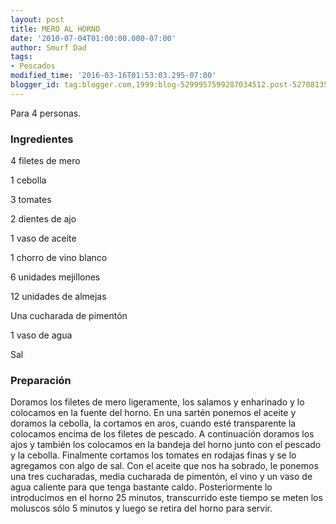 ```yaml
---
layout: post
title: MERO AL HORNO
date: '2010-07-04T01:00:00.000-07:00'
author: Smurf Dad
tags:
- Pescados
modified_time: '2016-03-16T01:53:03.295-07:00'
blogger_id: tag:blogger.com,1999:blog-5299957599287034512.post-5270813540035815439
---
```


Para 4 personas.

<h3>Ingredientes</h3>

4 filetes de mero

1 cebolla

3 tomates

2 dientes de ajo

1 vaso de aceite

1 chorro de vino blanco

6 unidades mejillones

12 unidades de almejas

Una cucharada de pimentón

1 vaso de agua

Sal

<h3>Preparación</h3>

Doramos los filetes de mero ligeramente, los salamos y enharinado y lo colocamos en la fuente del horno. En una sartén ponemos el aceite y doramos la cebolla, la cortamos en aros, cuando esté transparente la colocamos encima de los filetes de pescado. A continuación doramos los ajos y también los colocamos en la bandeja del horno junto con el pescado y la cebolla. Finalmente cortamos los tomates en rodajas finas y se lo agregamos con algo de sal. Con el aceite que nos ha sobrado, le ponemos una tres cucharadas, media cucharada de pimentón, el vino y un vaso de agua caliente para que tenga bastante caldo. Posteriormente lo introducimos en el horno 25 minutos, transcurrido este tiempo se meten los moluscos sólo 5 minutos y luego se retira del horno para servir.

